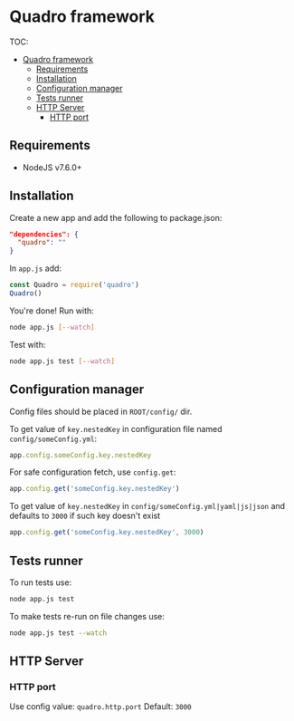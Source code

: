 # Quadro framework

TOC:

<!-- TOC depthFrom:1 depthTo:6 withLinks:1 updateOnSave:1 orderedList:0 -->

- [Quadro framework](#quadro-framework)
	- [Requirements](#requirements)
	- [Installation](#installation)
	- [Configuration manager](#configuration-manager)
	- [Tests runner](#tests-runner)
	- [HTTP Server](#http-server)
		- [HTTP port](#http-port)

<!-- /TOC -->

## Requirements

- NodeJS v7.6.0+

## Installation

Create a new app and add the following to package.json:

```json
"dependencies": {
  "quadro": ""
}
```

In `app.js` add:

```js
const Quadro = require('quadro')
Quadro()
```

You're done! Run with:

```sh
node app.js [--watch]
```

Test with:

```sh
node app.js test [--watch]
```

## Configuration manager

Config files should be placed in `ROOT/config/` dir.

To get value of `key.nestedKey` in configuration file named `config/someConfig.yml`:

```js
app.config.someConfig.key.nestedKey
```

For safe configuration fetch, use `config.get`:

```js
app.config.get('someConfig.key.nestedKey')
```

To get value of `key.nestedKey` in `config/someConfig.yml|yaml|js|json` and
defaults to `3000` if such key doesn't exist

```js
app.config.get('someConfig.key.nestedKey', 3000)
```

## Tests runner
To run tests use:

```sh
node app.js test
```

To make tests re-run on file changes use:

```sh
node app.js test --watch
```

## HTTP Server

### HTTP port

Use config value: `quadro.http.port`
Default: `3000`

